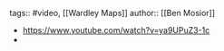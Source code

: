 ---
---

tags:: #video, [[Wardley Maps]]
author:: [[Ben Mosior]]

- https://www.youtube.com/watch?v=ya9UPuZ3-1c
-